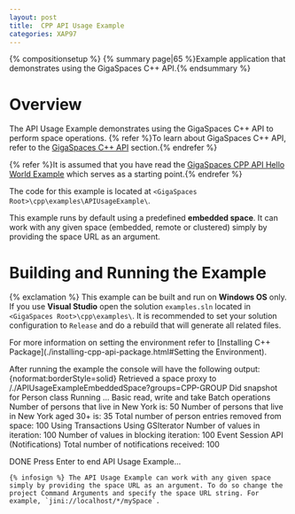 ```yaml
---
layout: post
title:  CPP API Usage Example
categories: XAP97
---
```


{% compositionsetup %}
{% summary page|65 %}Example application that demonstrates using the GigaSpaces C++ API.{% endsummary %}

# Overview

The API Usage Example demonstrates using the GigaSpaces C++ API to perform space operations.
{% refer %}To learn about GigaSpaces C++ API, refer to the [GigaSpaces C++ API](./gigaspaces-cpp-api.html) section.{% endrefer %}

{% refer %}It is assumed that you have read the [GigaSpaces CPP API Hello World Example](./cpp-api-hello-world-example.html) which serves as a starting point.{% endrefer %}

The code for this example is located at `<GigaSpaces Root>\cpp\examples\APIUsageExample\`.

This example runs by default using a predefined **embedded space**. It can work with any given space (embedded, remote or clustered) simply by providing the space URL as an argument.

# Building and Running the Example

{% exclamation %} This example can be built and run on **Windows OS** only. If you use **Visual Studio** open the solution `examples.sln` located in `<GigaSpaces Root>\cpp\examples\`. It is recommended to set your solution configuration to `Release` and do a rebuild that will generate all related files.

For more information on setting the environment refer to [Installing C++ Package](./installing-cpp-api-package.html#Setting the Environment).

After running the example the console will have the following output:
{noformat:borderStyle=solid}
Retrieved a space proxy to /./APIUsageExampleEmbeddedSpace?groups=CPP-GROUP
Did snapshot for Person class
Running ...
Basic read, write and take
Batch operations
Number of persons that live in New York is: 50
Number of persons that live in New York aged 30+ is: 35
Total number of person entries removed from space: 100
Using Transactions
Using GSIterator
Number of values in iteration: 100
Number of values in blocking iteration: 100
Event Session API (Notifications)
Total number of notifications received: 100

DONE
Press Enter to end API Usage Example...

    {% infosign %} The API Usage Example can work with any given space simply by providing the space URL as an argument. To do so change the project Command Arguments and specify the space URL string. For example, `jini://localhost/*/mySpace`.

